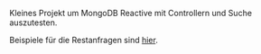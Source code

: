 Kleines Projekt um MongoDB Reactive mit Controllern und Suche auszutesten. 

Beispiele für die Restanfragen sind [hier](doc/rest.http).
